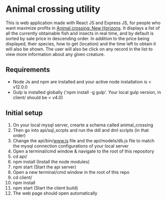 # Animal crossing utility

This is web application made with React JS and Express JS, for people who want maximize profits in [Animal crossing: New Horizons](https://www.google.com/search?gs_ssp=eJzj4tVP1zc0zDCOtzCySDcyYPSSSczLzE3MUUguyi8uzsxLV8hLLVfIyC_KrMrPKwYANkQPCw&q=animal+crossing+new+horizons&rlz=1C5CHFA_enCA856CA856&oq=animal+crossing+new+&aqs=chrome.2.69i59j69i57j46j69i59j0l3j69i60.9411j0j7&sourceid=chrome&ie=UTF-8). It displays a list of all the currently obtainable fish and insects in real time, and by default is sorted by sale price in descending order. In addition to the price being displayed, their species, how to get (location) and the time left to obtain it will also be shown. The user will also be click on any record in the list to view more information about any given creature.

## Requirements

- Node Js and npm are installed and your active node installation is < v12.0.0
- Gulp is installed globally ('npm install -g gulp'. Your local gulp version, in client/ should be < v4.0)

## Initial setup
1. On your local mysql server, crearte a schema called animal_crossing
2. Then go into api/sql_scrpts and run the ddl and dml scripts (in that order)
3. Change the api/bin/www.js file and the api/models/db.js file to match the mysql connection configurations of your local server
4. Open a terminal/cmd window & navigate to the root of this repository
5. cd api/
6. npm install (Install the node modules)
7. npm start (Start the api server)
8. Open a new terminal/cmd window in the root of this repo
9. cd client/
10. npm install
11. npm start (Start the client build)
12. The web page should open automatically

